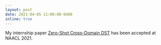 ```yaml
---
layout: post
date: 2021-04-05 11:00:00-0400
inline: true
---
```


My internship paper [Zero-Shot Cross-Domain DST](https://www.aclweb.org/anthology/2021.naacl-main.448.pdf) has been accepted at NAACL 2021.